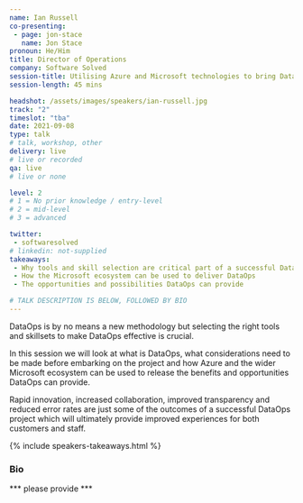```yaml
---
name: Ian Russell
co-presenting: 
 - page: jon-stace
   name: Jon Stace
pronoun: He/Him
title: Director of Operations
company: Software Solved
session-title: Utilising Azure and Microsoft technologies to bring DataOps to life
session-length: 45 mins

headshot: /assets/images/speakers/ian-russell.jpg
track: "2"
timeslot: "tba"
date: 2021-09-08
type: talk
# talk, workshop, other
delivery: live
# live or recorded
qa: live
# live or none

level: 2
# 1 = No prior knowledge / entry-level
# 2 = mid-level
# 3 = advanced

twitter:
 - softwaresolved
# linkedin: not-supplied
takeaways:
 - Why tools and skill selection are critical part of a successful DataOps project
 - How the Microsoft ecosystem can be used to deliver DataOps
 - The opportunities and possibilities DataOps can provide

# TALK DESCRIPTION IS BELOW, FOLLOWED BY BIO
---
```


DataOps is by no means a new methodology but selecting the right tools and skillsets to make DataOps effective is crucial.

In this session we will look at what is DataOps, what considerations need to be made before embarking on the project and how Azure and the wider Microsoft ecosystem can be used to release the benefits and opportunities DataOps can provide.

Rapid innovation, increased collaboration, improved transparency and reduced error rates are just some of the outcomes of a successful DataOps project which will ultimately provide improved experiences for both customers and staff.

{% include speakers-takeaways.html %}

<h3>Bio</h3>

*** please provide ***